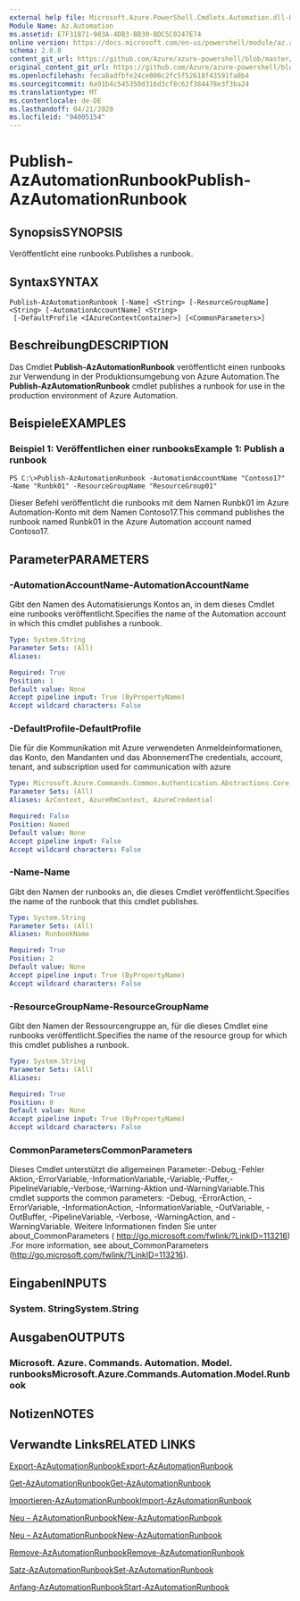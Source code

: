 ```yaml
---
external help file: Microsoft.Azure.PowerShell.Cmdlets.Automation.dll-Help.xml
Module Name: Az.Automation
ms.assetid: E7F31B71-983A-4DB3-BB30-BDC5C0247E74
online version: https://docs.microsoft.com/en-us/powershell/module/az.automation/publish-azautomationrunbook
schema: 2.0.0
content_git_url: https://github.com/Azure/azure-powershell/blob/master/src/Automation/Automation/help/Publish-AzAutomationRunbook.md
original_content_git_url: https://github.com/Azure/azure-powershell/blob/master/src/Automation/Automation/help/Publish-AzAutomationRunbook.md
ms.openlocfilehash: feca8adfbfe24ce006c2fc5f52618f43591fa0b4
ms.sourcegitcommit: 6a91b4c545350d316d3cf8c62f384478e3f3ba24
ms.translationtype: MT
ms.contentlocale: de-DE
ms.lasthandoff: 04/21/2020
ms.locfileid: "94005154"
---
```

# <span data-ttu-id="ca969-101">Publish-AzAutomationRunbook</span><span class="sxs-lookup"><span data-stu-id="ca969-101">Publish-AzAutomationRunbook</span></span>

## <span data-ttu-id="ca969-102">Synopsis</span><span class="sxs-lookup"><span data-stu-id="ca969-102">SYNOPSIS</span></span>
<span data-ttu-id="ca969-103">Veröffentlicht eine runbooks.</span><span class="sxs-lookup"><span data-stu-id="ca969-103">Publishes a runbook.</span></span>

## <span data-ttu-id="ca969-104">Syntax</span><span class="sxs-lookup"><span data-stu-id="ca969-104">SYNTAX</span></span>

```
Publish-AzAutomationRunbook [-Name] <String> [-ResourceGroupName] <String> [-AutomationAccountName] <String>
 [-DefaultProfile <IAzureContextContainer>] [<CommonParameters>]
```

## <span data-ttu-id="ca969-105">Beschreibung</span><span class="sxs-lookup"><span data-stu-id="ca969-105">DESCRIPTION</span></span>
<span data-ttu-id="ca969-106">Das Cmdlet **Publish-AzAutomationRunbook** veröffentlicht einen runbooks zur Verwendung in der Produktionsumgebung von Azure Automation.</span><span class="sxs-lookup"><span data-stu-id="ca969-106">The **Publish-AzAutomationRunbook** cmdlet publishes a runbook for use in the production environment of Azure Automation.</span></span>

## <span data-ttu-id="ca969-107">Beispiele</span><span class="sxs-lookup"><span data-stu-id="ca969-107">EXAMPLES</span></span>

### <span data-ttu-id="ca969-108">Beispiel 1: Veröffentlichen einer runbooks</span><span class="sxs-lookup"><span data-stu-id="ca969-108">Example 1: Publish a runbook</span></span>
```
PS C:\>Publish-AzAutomationRunbook -AutomationAccountName "Contoso17" -Name "Runbk01" -ResourceGroupName "ResourceGroup01"
```

<span data-ttu-id="ca969-109">Dieser Befehl veröffentlicht die runbooks mit dem Namen Runbk01 im Azure Automation-Konto mit dem Namen Contoso17.</span><span class="sxs-lookup"><span data-stu-id="ca969-109">This command publishes the runbook named Runbk01 in the Azure Automation account named Contoso17.</span></span>

## <span data-ttu-id="ca969-110">Parameter</span><span class="sxs-lookup"><span data-stu-id="ca969-110">PARAMETERS</span></span>

### <span data-ttu-id="ca969-111">-AutomationAccountName</span><span class="sxs-lookup"><span data-stu-id="ca969-111">-AutomationAccountName</span></span>
<span data-ttu-id="ca969-112">Gibt den Namen des Automatisierungs Kontos an, in dem dieses Cmdlet eine runbooks veröffentlicht.</span><span class="sxs-lookup"><span data-stu-id="ca969-112">Specifies the name of the Automation account in which this cmdlet publishes a runbook.</span></span>

```yaml
Type: System.String
Parameter Sets: (All)
Aliases:

Required: True
Position: 1
Default value: None
Accept pipeline input: True (ByPropertyName)
Accept wildcard characters: False
```

### <span data-ttu-id="ca969-113">-DefaultProfile</span><span class="sxs-lookup"><span data-stu-id="ca969-113">-DefaultProfile</span></span>
<span data-ttu-id="ca969-114">Die für die Kommunikation mit Azure verwendeten Anmeldeinformationen, das Konto, den Mandanten und das Abonnement</span><span class="sxs-lookup"><span data-stu-id="ca969-114">The credentials, account, tenant, and subscription used for communication with azure</span></span>

```yaml
Type: Microsoft.Azure.Commands.Common.Authentication.Abstractions.Core.IAzureContextContainer
Parameter Sets: (All)
Aliases: AzContext, AzureRmContext, AzureCredential

Required: False
Position: Named
Default value: None
Accept pipeline input: False
Accept wildcard characters: False
```

### <span data-ttu-id="ca969-115">-Name</span><span class="sxs-lookup"><span data-stu-id="ca969-115">-Name</span></span>
<span data-ttu-id="ca969-116">Gibt den Namen der runbooks an, die dieses Cmdlet veröffentlicht.</span><span class="sxs-lookup"><span data-stu-id="ca969-116">Specifies the name of the runbook that this cmdlet publishes.</span></span>

```yaml
Type: System.String
Parameter Sets: (All)
Aliases: RunbookName

Required: True
Position: 2
Default value: None
Accept pipeline input: True (ByPropertyName)
Accept wildcard characters: False
```

### <span data-ttu-id="ca969-117">-ResourceGroupName</span><span class="sxs-lookup"><span data-stu-id="ca969-117">-ResourceGroupName</span></span>
<span data-ttu-id="ca969-118">Gibt den Namen der Ressourcengruppe an, für die dieses Cmdlet eine runbooks veröffentlicht.</span><span class="sxs-lookup"><span data-stu-id="ca969-118">Specifies the name of the resource group for which this cmdlet publishes a runbook.</span></span>

```yaml
Type: System.String
Parameter Sets: (All)
Aliases:

Required: True
Position: 0
Default value: None
Accept pipeline input: True (ByPropertyName)
Accept wildcard characters: False
```

### <span data-ttu-id="ca969-119">CommonParameters</span><span class="sxs-lookup"><span data-stu-id="ca969-119">CommonParameters</span></span>
<span data-ttu-id="ca969-120">Dieses Cmdlet unterstützt die allgemeinen Parameter:-Debug,-Fehler Aktion,-ErrorVariable,-InformationVariable,-Variable,-Puffer,-PipelineVariable,-Verbose,-Warning-Aktion und-WarningVariable.</span><span class="sxs-lookup"><span data-stu-id="ca969-120">This cmdlet supports the common parameters: -Debug, -ErrorAction, -ErrorVariable, -InformationAction, -InformationVariable, -OutVariable, -OutBuffer, -PipelineVariable, -Verbose, -WarningAction, and -WarningVariable.</span></span> <span data-ttu-id="ca969-121">Weitere Informationen finden Sie unter about_CommonParameters ( http://go.microsoft.com/fwlink/?LinkID=113216) .</span><span class="sxs-lookup"><span data-stu-id="ca969-121">For more information, see about_CommonParameters (http://go.microsoft.com/fwlink/?LinkID=113216).</span></span>

## <span data-ttu-id="ca969-122">Eingaben</span><span class="sxs-lookup"><span data-stu-id="ca969-122">INPUTS</span></span>

### <span data-ttu-id="ca969-123">System. String</span><span class="sxs-lookup"><span data-stu-id="ca969-123">System.String</span></span>

## <span data-ttu-id="ca969-124">Ausgaben</span><span class="sxs-lookup"><span data-stu-id="ca969-124">OUTPUTS</span></span>

### <span data-ttu-id="ca969-125">Microsoft. Azure. Commands. Automation. Model. runbooks</span><span class="sxs-lookup"><span data-stu-id="ca969-125">Microsoft.Azure.Commands.Automation.Model.Runbook</span></span>

## <span data-ttu-id="ca969-126">Notizen</span><span class="sxs-lookup"><span data-stu-id="ca969-126">NOTES</span></span>

## <span data-ttu-id="ca969-127">Verwandte Links</span><span class="sxs-lookup"><span data-stu-id="ca969-127">RELATED LINKS</span></span>

[<span data-ttu-id="ca969-128">Export-AzAutomationRunbook</span><span class="sxs-lookup"><span data-stu-id="ca969-128">Export-AzAutomationRunbook</span></span>](./Export-AzAutomationRunbook.md)

[<span data-ttu-id="ca969-129">Get-AzAutomationRunbook</span><span class="sxs-lookup"><span data-stu-id="ca969-129">Get-AzAutomationRunbook</span></span>](./Get-AzAutomationRunbook.md)

[<span data-ttu-id="ca969-130">Importieren-AzAutomationRunbook</span><span class="sxs-lookup"><span data-stu-id="ca969-130">Import-AzAutomationRunbook</span></span>](./Import-AzAutomationRunbook.md)

[<span data-ttu-id="ca969-131">Neu – AzAutomationRunbook</span><span class="sxs-lookup"><span data-stu-id="ca969-131">New-AzAutomationRunbook</span></span>](./New-AzAutomationRunbook.md)

[<span data-ttu-id="ca969-132">Neu – AzAutomationRunbook</span><span class="sxs-lookup"><span data-stu-id="ca969-132">New-AzAutomationRunbook</span></span>](./New-AzAutomationRunbook.md)

[<span data-ttu-id="ca969-133">Remove-AzAutomationRunbook</span><span class="sxs-lookup"><span data-stu-id="ca969-133">Remove-AzAutomationRunbook</span></span>](./Remove-AzAutomationRunbook.md)

[<span data-ttu-id="ca969-134">Satz-AzAutomationRunbook</span><span class="sxs-lookup"><span data-stu-id="ca969-134">Set-AzAutomationRunbook</span></span>](./Set-AzAutomationRunbook.md)

[<span data-ttu-id="ca969-135">Anfang-AzAutomationRunbook</span><span class="sxs-lookup"><span data-stu-id="ca969-135">Start-AzAutomationRunbook</span></span>](./Start-AzAutomationRunbook.md)


